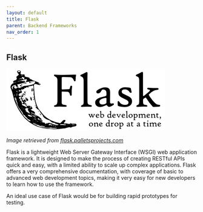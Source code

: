 ```yaml
---
layout: default
title: Flask
parent: Backend Frameworks
nav_order: 1
---
```


## Flask

![Flask](assets/img/flask-logo.webp)

_Image retrieved from [flask.palletsprojects.com](https://flask.palletsprojects.com/en/2.2.x/)_  

Flask is a lightweight Web Server Gateway Interface (WSGI) web application framework. It is designed to make the process of creating RESTful APIs quick and easy, with a limited ability to scale up complex applications. Flask offers a very comprehensive documentation, with coverage of basic to advanced web development topics, making it very easy for new developers to learn how to use the framework.  

An ideal use case of Flask would be for building rapid prototypes for testing.  

